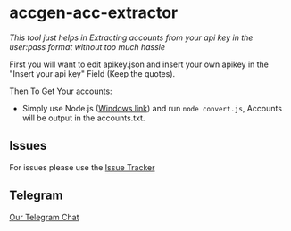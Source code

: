 # accgen-acc-extractor

*This tool just helps in Extracting accounts from your api key in the user:pass format without too much hassle*

First you will want to edit apikey.json and insert your own apikey in the "Insert your api key" Field (Keep the quotes).

Then To Get Your accounts:
- Simply use Node.js ([Windows link](https://nodejs.org)) and run `node convert.js`, Accounts will be output in the accounts.txt.

## Issues
For issues please use the [Issue Tracker](https://github.com/nullworks/accgen-acc-extractor/issues)

## Telegram
[Our Telegram Chat](https://t.me/sag_bot_chat)
